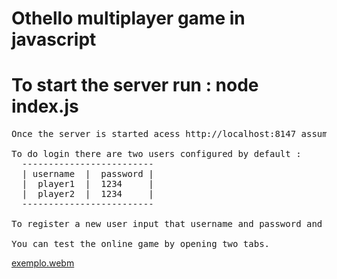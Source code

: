 # Othello multiplayer game in javascript

# To start the server run : node index.js
<pre>
Once the server is started acess http://localhost:8147 assuming the port is not used, you can change the porte on the conf.js file.

To do login there are two users configured by default : 
  ------------------------- 
  | username  |  password | 
  |  player1  |  1234     | 
  |  player2  |  1234     | 
  ------------------------- 
  
To register a new user input that username and password and click login and the user (username,password) will be register.

You can test the online game by opening two tabs.
</pre>



[exemplo.webm](https://user-images.githubusercontent.com/71783901/191135520-dac22c65-4303-4009-9462-95f251e3de28.webm)



